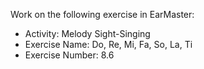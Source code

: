 Work on the following exercise in EarMaster:
- Activity: Melody Sight-Singing
- Exercise Name: Do, Re, Mi, Fa, So, La, Ti
- Exercise Number: 8.6
